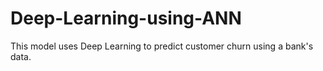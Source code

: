 # Deep-Learning-using-ANN
This model uses Deep Learning to predict customer churn using a bank's data.
